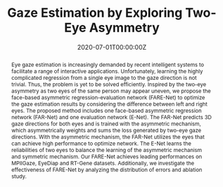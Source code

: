---
abstract: >-
  Eye gaze estimation is increasingly demanded by recent intelligent systems to facilitate a range of interactive applications. Unfortunately, learning the highly complicated regression from a single eye image to the gaze direction is  not trivial. Thus, the problem is yet to be solved efficiently. Inspired by the two-eye asymmetry as two eyes of the same person may appear uneven, we propose the face-based asymmetric regression-evaluation network (FARE-Net) to optimize the gaze estimation results by considering the difference between left and right eyes. The proposed method includes one face-based asymmetric regression network (FAR-Net) and one evaluation network (E-Net). The FAR-Net predicts 3D gaze directions for both eyes and is trained with the asymmetric mechanism, which asymmetrically weights and sums the loss generated by two-eye gaze directions. With the asymmetric mechanism, the FAR-Net utilizes the eyes that can achieve high performance to optimize network. The E-Net learns the reliabilities of two eyes to balance the learning of the asymmetric mechanism and symmetric mechanism. Our FARE-Net achieves leading performances on MPIIGaze, EyeDiap and RT-Gene datasets. Additionally, we investigate the effectiveness of FARE-Net by analyzing the distribution of errors and ablation study.
publication_types:
  - "2"
authors:
  - Yihua Cheng
  - Xucong Zhang
  - Feng Lu
  - Yoichi Sato
publication: IEEE Transactions on Image Processing
summary: "Acceptted by IEEE TIP. "
publication_short: IEEE TIP
title: Gaze Estimation by Exploring Two-Eye Asymmetry
featured: false
image:
  caption: ""
  focal_point: smart
  preview_only: false
  filename: asymmetry.png
date: 2020-07-01T00:00:00Z
links:
  - icon: ""
    icon_pack: fab
    name: PDF
    url: https://ieeexplore.ieee.org/abstract/document/9050633
---